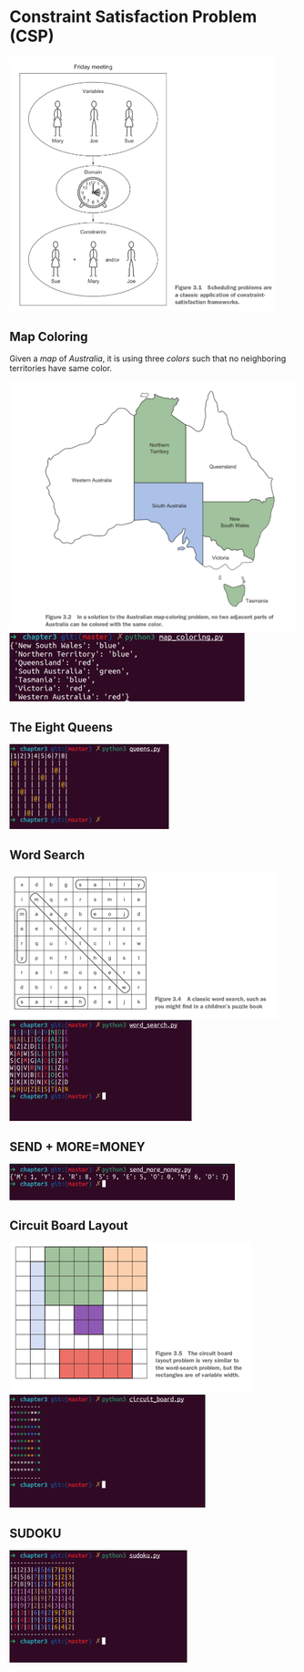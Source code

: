 # Constraint Satisfaction Problem (CSP)

<img src="assets/meeting-01.png" style="zoom:50%"/>

## Map Coloring

Given a *map* of *Australia*, it is using three *colors* such that no neighboring territories have same color.

<img src="assets/map_coloring-02.png" style="zoom:50%"/>

<img src="assets/map_coloring-01.png" style="zoom:50%"/>



## The Eight Queens

<img src="assets/img-01.png" style="zoom:50%"/>

## Word Search

<img src="assets/word_search-01.png" style="zoom:50%"/>

<img src="assets/img-02.png" style="zoom:50%"/>

## SEND + MORE=MONEY

<img src="assets/img-03.png" style="zoom:50%"/>

## Circuit Board Layout

<img src="assets/circuit_board-01.png" style="zoom:50%"/>

<img src="assets/img-04.png" style="zoom:50%"/>

## SUDOKU

<img src="assets/img-05.png" style="zoom:50%"/>